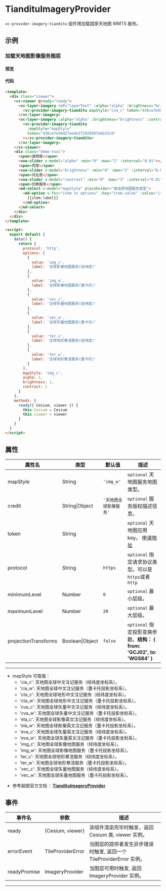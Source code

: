 # TiandituImageryProvider

`vc-provider-imagery-tianditu` 组件用加载国家天地图 WMTS 服务。

## 示例

### 加载天地图影像服务图层

#### 预览

<doc-preview>
  <template>
    <div class="viewer">
      <vc-viewer @ready="ready">
        <vc-layer-imagery ref="layerText" :alpha="alpha" :brightness="brightness" :contrast="contrast" :sortOrder="sortOrder1">
          <vc-provider-imagery-tianditu
            mapStyle="cva_c"
            token="436ce7e50d27eede2f2929307e6b33c0"
          ></vc-provider-imagery-tianditu>
        </vc-layer-imagery>
        <vc-layer-imagery :alpha="alpha" :brightness="brightness" :contrast="contrast" :sortOrder="sortOrder2">
          <vc-provider-imagery-tianditu
            :mapStyle="mapStyle"
            token="436ce7e50d27eede2f2929307e6b33c0"
          ></vc-provider-imagery-tianditu>
        </vc-layer-imagery>
      </vc-viewer>
      <div class="demo-tool">
        <span>透明度</span>
        <vue-slider v-model="alpha" :min="0" :max="1" :interval="0.01"></vue-slider>
        <span>亮度</span>
        <vue-slider v-model="brightness" :min="0" :max="3" :interval="0.01"></vue-slider>
        <span>对比度</span>
        <vue-slider v-model="contrast" :min="0" :max="3" :interval="0.01"></vue-slider>
        <span>切换服务</span>
        <md-select v-model="mapStyle" placeholder="请选择地图服务类型">
          <md-option v-for="item in options" :key="item.value" :value="item.value">
            {{item.label}}
          </md-option>
        </md-select>
      </div>
    </div>
  </template>

  <script>
    export default {
      data() {
        return {
          protocol: 'http',
          options: [
            {
              value: 'img_c',
              label: '全球影像地图服务(经纬度)'
            },
            {
              value: 'img_w',
              label: '全球影像地图服务(墨卡托)'
            },
            {
              value: 'vec_c',
              label: '全球矢量地图服务(经纬度)'
            },
            {
              value: 'vec_w',
              label: '全球矢量地图服务(墨卡托)'
            },
            {
              value: 'ter_c',
              label: '全球地形晕渲服务(经纬度)'
            },
            {
              value: 'ter_w',
              label: '全球地形晕渲服务(墨卡托)'
            }
          ],
          mapStyle: 'img_c',
          alpha: 1,
          brightness: 1,
          contrast: 1,
          sortOrder1: 20,
          sortOrder2: 10
        }
      },
      methods: {
        ready({ Cesium, viewer }) {
          this.Cesium = Cesium
          this.viewer = viewer
          window.vm = this
          window.viewer = viewer
        }
      }
    }
  </script>
</doc-preview>

#### 代码

```html
<template>
  <div class="viewer">
    <vc-viewer @ready="ready">
      <vc-layer-imagery ref="layerText" :alpha="alpha" :brightness="brightness" :contrast="contrast" :sortOrder="20">
        <vc-provider-imagery-tianditu mapStyle="cva_c" token="436ce7e50d27eede2f2929307e6b33c0"></vc-provider-imagery-tianditu>
      </vc-layer-imagery>
      <vc-layer-imagery :alpha="alpha" :brightness="brightness" :contrast="contrast" :sortOrder="10">
        <vc-provider-imagery-tianditu
          :mapStyle="mapStyle"
          token="436ce7e50d27eede2f2929307e6b33c0"
        ></vc-provider-imagery-tianditu>
      </vc-layer-imagery>
    </vc-viewer>
    <div class="demo-tool">
      <span>透明度</span>
      <vue-slider v-model="alpha" :min="0" :max="1" :interval="0.01"></vue-slider>
      <span>亮度</span>
      <vue-slider v-model="brightness" :min="0" :max="3" :interval="0.01"></vue-slider>
      <span>对比度</span>
      <vue-slider v-model="contrast" :min="0" :max="3" :interval="0.01"></vue-slider>
      <span>切换服务</span>
      <md-select v-model="mapStyle" placeholder="请选择地图服务类型">
        <md-option v-for="item in options" :key="item.value" :value="item.value">
          {{item.label}}
        </md-option>
      </md-select>
    </div>
  </div>
</template>

<script>
  export default {
    data() {
      return {
        protocol: 'http',
        options: [
          {
            value: 'img_c',
            label: '全球影像地图服务(经纬度)'
          },
          {
            value: 'img_w',
            label: '全球影像地图服务(墨卡托)'
          },
          {
            value: 'vec_c',
            label: '全球矢量地图服务(经纬度)'
          },
          {
            value: 'vec_w',
            label: '全球矢量地图服务(墨卡托)'
          },
          {
            value: 'ter_c',
            label: '全球地形晕渲服务(经纬度)'
          },
          {
            value: 'ter_w',
            label: '全球地形晕渲服务(墨卡托)'
          }
        ],
        mapStyle: 'img_c',
        alpha: 1,
        brightness: 1,
        contrast: 1
      }
    },
    methods: {
      ready({ Cesium, viewer }) {
        this.Cesium = Cesium
        this.viewer = viewer
      }
    }
  }
</script>
```

## 属性

| 属性名               | 类型            | 默认值                 | 描述                                                                         |
| -------------------- | --------------- | ---------------------- | ---------------------------------------------------------------------------- |
| mapStyle             | String          | `'img_w'`              | `optional` 天地图服务地图类型。                                              |
| credit               | String\|Object  | `'天地图全球影像服务'` | `optional` 服务版权描述信息。                                                |
| token                | String          |                        | `optional` 天地图应用 key。 [申请地址](http://lbs.tianditu.gov.cn/home.html) |
| protocol             | String          | `https`                | `optional` 指定请求协议类型。可以是`https`或者`http`                         |
| minimumLevel         | Number          | `0`                    | `optional` 最小层级。                                                        |
| maximumLevel         | Number          | `20`                   | `optional` 最大层级。                                                        |
| projectionTransforms | Boolean\|Object | `false`                | `optional` 指定投影变换参数。**结构： { from: 'GCJ02', to: 'WGS84' }**       |

---

- mapStyle 可取值：
  - 'cia_c': 天地图全球中文注记服务（经纬度坐标系）。
  - 'cia_w': 天地图全球中文注记服务（墨卡托投影坐标系）。
  - 'cta_c': 天地图全球地形中文注记服务（经纬度坐标系）。
  - 'cta_w': 天地图全球地形中文注记服务（墨卡托投影坐标系）。
  - 'cva_c': 天地图全球矢量中文注记服务（经纬度坐标系）。
  - 'cva_w': 天地图全球矢量中文注记服务（墨卡托投影坐标系）。
  - 'ela_c': 天地图全球影像英文注记服务（经纬度坐标系）。
  - 'ela_w': 天地图全球影像英文注记服务（墨卡托投影坐标系）。
  - 'eva_c': 天地图全球矢量英文注记服务（经纬度坐标系）。
  - 'eva_w': 天地图全球矢量英文注记服务（墨卡托投影坐标系）。
  - 'img_c': 天地图全球影像地图服务（经纬度坐标系）。
  - 'img_w': 天地图全球影像地图服务（墨卡托投影坐标系）。
  - 'ter_c': 天地图全球地形晕渲服务（经纬度坐标系）。
  - 'ter_w': 天地图全球地形晕渲服务（墨卡托投影坐标系）。
  - 'vec_c': 天地图全球矢量地图服务（经纬度坐标系）。
  - 'vec_w': 天地图全球矢量地图服务（墨卡托投影坐标系）。

* 参考超图官方文档： **[TiandituImageryProvider](http://support.supermap.com.cn:8090/webgl/Build/Documentation/TiandituImageryProvider.html)**

## 事件

| 事件名       | 参数              | 描述                                                                |
| ------------ | ----------------- | ------------------------------------------------------------------- |
| ready        | {Cesium, viewer}  | 该组件渲染完毕时触发，返回 Cesium 类, viewer 实例。                 |
| errorEvent   | TileProviderError | 当图层的提供者发生异步错误时触发, 返回一个 TileProviderError 实例。 |
| readyPromise | ImageryProvider   | 当图层可用时触发, 返回 ImageryProvider 实例。                       |

---
